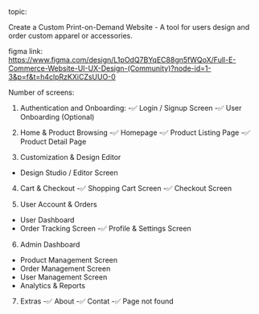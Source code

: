topic:

Create a Custom Print-on-Demand Website - A tool for users design and order custom apparel or accessories.

figma link: https://www.figma.com/design/L1pOdQ7BYqEC88gn5fWQoX/Full-E-Commerce-Website-UI-UX-Design-(Community)?node-id=1-3&p=f&t=h4clpRzKXiCZsUUO-0


Number of screens:

1. Authentication and Onboarding: 
-✅️ Login / Signup Screen 
-✅️ User Onboarding (Optional)

2. Home & Product Browsing
-✅️ Homepage
-✅️ Product Listing Page
-✅️ Product Detail Page

3. Customization & Design Editor
- Design Studio / Editor Screen

4. Cart & Checkout
-✅️ Shopping Cart Screen
-✅️ Checkout Screen

5. User Account & Orders
- User Dashboard
- Order Tracking Screen
-✅️ Profile & Settings Screen

6. Admin Dashboard
- Product Management Screen
- Order Management Screen
- User Management Screen
- Analytics & Reports

7. Extras
-✅️ About
-✅️ Contat
-✅️ Page not found